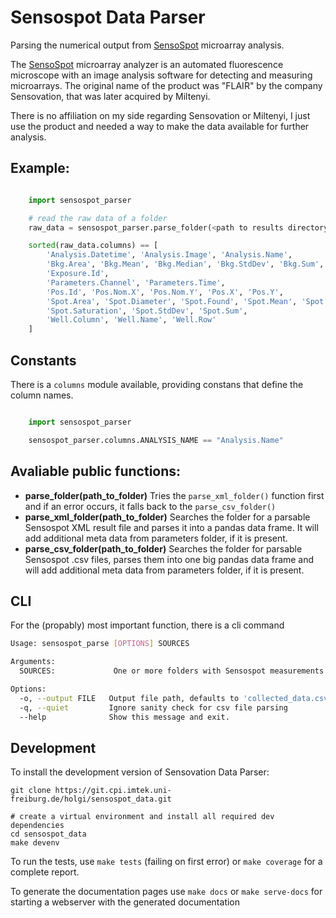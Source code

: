 Sensospot Data Parser
=====================

Parsing the numerical output from [SensoSpot][sensospot] microarray analysis.

The [SensoSpot][sensospot] microarray analyzer is an automated fluorescence microscope with an image analysis software for detecting and measuring microarrays. The original name of the product was "FLAIR" by the company Sensovation, that was later acquired by Miltenyi.

There is no affiliation on my side regarding Sensovation or Miltenyi, I just use the product and needed a way to make the data available for further analysis.


## Example:

```python

    import sensospot_parser

    # read the raw data of a folder
    raw_data = sensospot_parser.parse_folder(<path to results directory>)

    sorted(raw_data.columns) == [
        'Analysis.Datetime', 'Analysis.Image', 'Analysis.Name', 
        'Bkg.Area', 'Bkg.Mean', 'Bkg.Median', 'Bkg.StdDev', 'Bkg.Sum',
        'Exposure.Id',
        'Parameters.Channel', 'Parameters.Time',
        'Pos.Id', 'Pos.Nom.X', 'Pos.Nom.Y', 'Pos.X', 'Pos.Y',
        'Spot.Area', 'Spot.Diameter', 'Spot.Found', 'Spot.Mean', 'Spot.Median',
        'Spot.Saturation', 'Spot.StdDev', 'Spot.Sum',
        'Well.Column', 'Well.Name', 'Well.Row'
    ]
```

## Constants

There is a `columns` module available, providing constans that define the column names.

```python

    import sensospot_parser

    sensospot_parser.columns.ANALYSIS_NAME == "Analysis.Name"
```


## Avaliable public functions:

 - **parse_folder(path_to_folder)**
   Tries the `parse_xml_folder()` function first and if an error occurs, 
   it falls back to the `parse_csv_folder()`
 - **parse_xml_folder(path_to_folder)**
   Searches the folder for a parsable Sensospot XML result file and parses it into
   a pandas data frame. It will add additional meta data from parameters folder,
   if it is present.
 - **parse_csv_folder(path_to_folder)**
   Searches the folder for parsable Sensospot .csv files, parses them into one
   big pandas data frame and will add additional meta data from parameters folder,
   if it is present.


## CLI

For the (propably) most important function, there is a cli command

```sh
Usage: sensospot_parse [OPTIONS] SOURCES

Arguments:
  SOURCES:             One or more folders with Sensospot measurements

Options:
  -o, --output FILE   Output file path, defaults to 'collected_data.csv'
  -q, --quiet         Ignore sanity check for csv file parsing
  --help              Show this message and exit.
```

## Development

To install the development version of Sensovation Data Parser:

    git clone https://git.cpi.imtek.uni-freiburg.de/holgi/sensospot_data.git

    # create a virtual environment and install all required dev dependencies
    cd sensospot_data
    make devenv

To run the tests, use `make tests` (failing on first error) or `make coverage` for a complete report.

To generate the documentation pages use `make docs` or `make serve-docs` for
starting a webserver with the generated documentation

[sensospot]: https://www.miltenyi-imaging.com/products/sensospot

